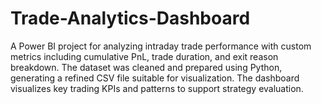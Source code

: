 # Trade-Analytics-Dashboard
A Power BI project for analyzing intraday trade performance with custom metrics including cumulative PnL, trade duration, and exit reason breakdown. The dataset was cleaned and prepared using Python, generating a refined CSV file suitable for visualization. The dashboard visualizes key trading KPIs and patterns to support strategy evaluation.
